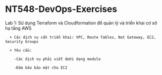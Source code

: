 # NT548-DevOps-Exercises
Lab 1: Sử dụng Terraform và Cloudformation để quản lý và triển khai cơ sở hạ tầng AWS

      + Các dịch vụ cần triển khai: VPC, Route Tables, Nat Gateway, EC2, Security Groups
      
      + Yêu cầu:
      
        -Các dịch vụ phải viết dưới dạng module
        
        -Đảm bảo bảo mật cho EC2
      
